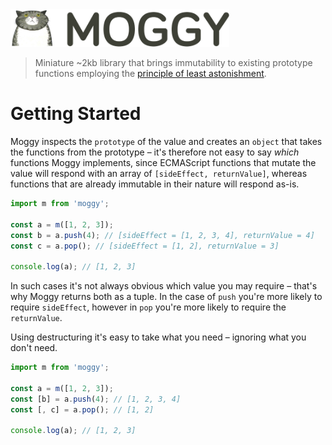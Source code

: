 <img src="media/logo.png" alt="Transmogrify" width="350" />

> Miniature ~2kb library that brings immutability to existing prototype functions employing the [principle of least astonishment](https://en.wikipedia.org/wiki/Principle_of_least_astonishment).

# Getting Started

Moggy inspects the `prototype` of the value and creates an `object` that takes the functions from the prototype &ndash; it's therefore not easy to say *which* functions Moggy implements, since ECMAScript functions that mutate the value will respond with an array of `[sideEffect, returnValue]`, whereas functions that are already immutable in their nature will respond as-is.

```javascript
import m from 'moggy';

const a = m([1, 2, 3]);
const b = a.push(4); // [sideEffect = [1, 2, 3, 4], returnValue = 4]
const c = a.pop(); // [sideEffect = [1, 2], returnValue = 3]

console.log(a); // [1, 2, 3]
```

In such cases it's not always obvious which value you may require &ndash; that's why Moggy returns both as a tuple. In the case of `push` you're more likely to require `sideEffect`, however in `pop` you're more likely to require the `returnValue`.

Using destructuring it's easy to take what you need &ndash; ignoring what you don't need.

```javascript
import m from 'moggy';

const a = m([1, 2, 3]);
const [b] = a.push(4); // [1, 2, 3, 4]
const [, c] = a.pop(); // [1, 2]

console.log(a); // [1, 2, 3]
```
